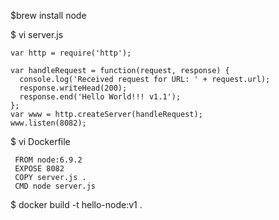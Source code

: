 $brew install node

$ vi server.js
~~~
var http = require('http');

var handleRequest = function(request, response) {
  console.log('Received request for URL: ' + request.url);
  response.writeHead(200);
  response.end('Hello World!!! v1.1');
};
var www = http.createServer(handleRequest);
www.listen(8082);
~~~

$ vi Dockerfile
~~~
 FROM node:6.9.2
 EXPOSE 8082
 COPY server.js .
 CMD node server.js
~~~

$ docker build -t hello-node:v1 .
